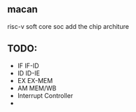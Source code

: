 ## macan
risc-v soft core soc
add the chip architure

## TODO:
 - IF IF-ID
 - ID ID-IE
 - EX EX-MEM
 - AM MEM/WB
 - Interrupt Controller
 - 
